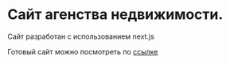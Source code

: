 # Сайт агенства недвижимости.

Сайт разработан с использованием next.js

Готовый сайт можно посмотреть по [ссылке](https://north-lion.ru/)
